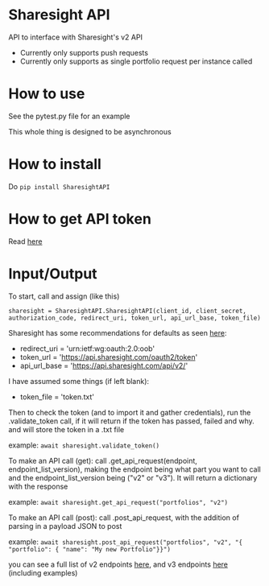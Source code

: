 # **Sharesight API** #

API to interface with Sharesight's v2 API

- Currently only supports push requests
- Currently only supports as single portfolio request per instance called

# **How to use** #
See the pytest.py file for an example

This whole thing is designed to be asynchronous 

# **How to install** #
Do ```pip install SharesightAPI```

# **How to get API token** #

Read [here](https://portfolio.sharesight.com/api/) 

# **Input/Output** #

To start, call and assign (like this)

`sharesight = SharesightAPI.SharesightAPI(client_id, client_secret, authorization_code, redirect_uri, token_url, api_url_base, token_file)`

Sharesight has some recommendations for defaults as seen [here](https://portfolio.sharesight.com/api/2/authentication_flow):

+ redirect_uri = 'urn:ietf:wg:oauth:2.0:oob'
+ token_url = 'https://api.sharesight.com/oauth2/token'
+ api_url_base = 'https://api.sharesight.com/api/v2/'

I have assumed some things (if left blank):

+ token_file = 'token.txt'

Then to check the token (and to import it and gather credentials), run the .validate_token call, if it will return if the token has passed, failed and why. and will store the token in a .txt file

example:
`await sharesight.validate_token()`

To make an API call (get): call .get_api_request(endpoint, endpoint_list_version), making the endpoint being what part you want to call and the endpoint_list_version being ("v2" or "v3"). It will return a dictionary with the response

example: `await sharesight.get_api_request("portfolios", "v2")`

To make an API call (post): call .post_api_request, with the addition of parsing in a payload JSON to post

example: `await sharesight.post_api_request("portfolios", "v2", "{ "portfolio": { "name": "My new Portfolio"}}")`

you can see a full list of v2 endpoints [here](https://portfolio.sharesight.com/api/2/doc/index.html), and v3 endpoints [here](https://portfolio.sharesight.com/api/3/doc/index.html) (including examples)

